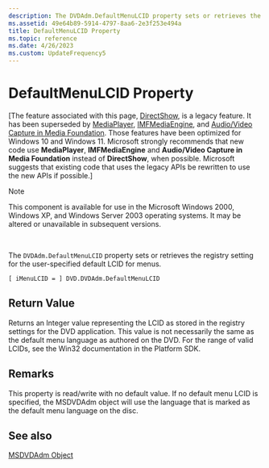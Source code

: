 ```yaml
---
description: The DVDAdm.DefaultMenuLCID property sets or retrieves the registry setting for the user-specified default LCID for menus.
ms.assetid: 49e64b89-5914-4797-8aa6-2e3f253e494a
title: DefaultMenuLCID Property
ms.topic: reference
ms.date: 4/26/2023
ms.custom: UpdateFrequency5
---
```


# DefaultMenuLCID Property

\[The feature associated with this page, [DirectShow](/windows/win32/directshow/directshow), is a legacy feature. It has been superseded by [MediaPlayer](/uwp/api/Windows.Media.Playback.MediaPlayer), [IMFMediaEngine](/windows/win32/api/mfmediaengine/nn-mfmediaengine-imfmediaengine), and [Audio/Video Capture in Media Foundation](windows/win32/medfound/audio-video-capture-in-media-foundation). Those features have been optimized for Windows 10 and Windows 11. Microsoft strongly recommends that new code use **MediaPlayer**, **IMFMediaEngine** and **Audio/Video Capture in Media Foundation** instead of **DirectShow**, when possible. Microsoft suggests that existing code that uses the legacy APIs be rewritten to use the new APIs if possible.\]

> [!Note]  
> This component is available for use in the Microsoft Windows 2000, Windows XP, and Windows Server 2003 operating systems. It may be altered or unavailable in subsequent versions.

 

The `DVDAdm.DefaultMenuLCID` property sets or retrieves the registry setting for the user-specified default LCID for menus.

``` syntax
[ iMenuLCID = ] DVD.DVDAdm.DefaultMenuLCID
```

## Return Value

Returns an Integer value representing the LCID as stored in the registry settings for the DVD application. This value is not necessarily the same as the default menu language as authored on the DVD. For the range of valid LCIDs, see the Win32 documentation in the Platform SDK.

## Remarks

This property is read/write with no default value. If no default menu LCID is specified, the MSDVDAdm object will use the language that is marked as the default menu language on the disc.

## See also

<dl> <dt>

[MSDVDAdm Object](msdvdadm-object.md)
</dt> </dl>

 

 



